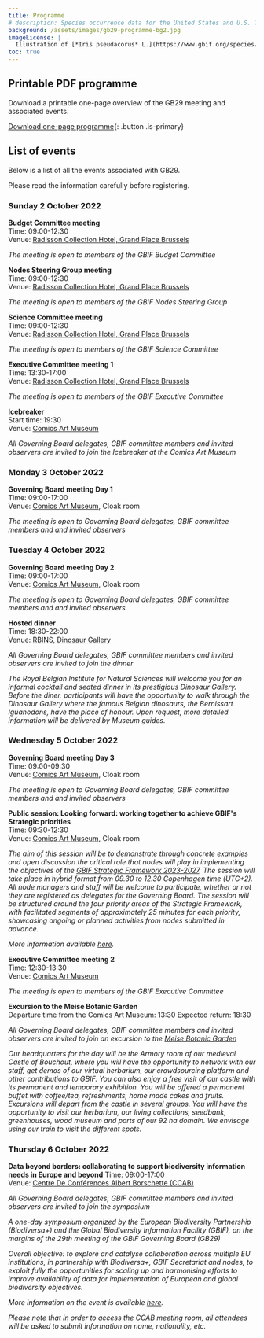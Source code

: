 ```yaml
---
title: Programme
# description: Species occurrence data for the United States and U.S. Territories.
background: /assets/images/gb29-programme-bg2.jpg
imageLicense: |
  Illustration of [*Iris pseudacorus* L.](https://www.gbif.org/species/5298231) from the Swallowtail Garden Seeds collection of botanical photographs and illustrations via [flickr](https://flic.kr/p/re5gfN)
toc: true
---
```


## Printable PDF programme

Download a printable one-page overview of the GB29 meeting and associated events.

[Download one-page programme](/assets/documents/programme.pdf){: .button .is-primary}

## List of events
Below is a list of all the events associated with GB29. 

Please read the information carefully before registering. 

### Sunday 2 October 2022

**Budget Committee meeting**  
Time: 09:00-12:30   
Venue: [Radisson Collection Hotel, Grand Place Brussels](/travel-accommodation#radisson-collection-hotel-grand-place-brussels
)  

*The meeting is open to members of the GBIF Budget Committee*

**Nodes Steering Group meeting**  
Time: 09:00-12:30   
Venue: [Radisson Collection Hotel, Grand Place Brussels](/travel-accommodation#radisson-collection-hotel-grand-place-brussels
)  

*The meeting is open to members of the GBIF Nodes Steering Group*

**Science Committee meeting**  
Time: 09:00-12:30   
Venue: [Radisson Collection Hotel, Grand Place Brussels](/travel-accommodation#radisson-collection-hotel-grand-place-brussels
)  

*The meeting is open to members of the GBIF Science Committee*

**Executive Committee meeting 1**  
Time: 13:30-17:00  
Venue: [Radisson Collection Hotel, Grand Place Brussels](/travel-accommodation#radisson-collection-hotel-grand-place-brussels
)  

*The meeting is open to members of the GBIF Executive Committee*

**Icebreaker**  
Start time: 19:30   
Venue: [Comics Art Museum](/travel-accommodation#comics-art-museum)  

*All Governing Board delegates, GBIF committee members and invited observers are invited to join the Icebreaker at the Comics Art Museum*

### Monday 3 October 2022
**Governing Board meeting Day 1**  
Time: 09:00-17:00   
Venue: [Comics Art Museum](/travel-accommodation#comics-art-museum), Cloak room  

*The meeting is open to Governing Board delegates, GBIF committee members and and invited observers*

### Tuesday 4 October 2022
**Governing Board meeting Day 2**  
Time: 09:00-17:00   
Venue: [Comics Art Museum](/travel-accommodation#comics-art-museum), Cloak room  

*The meeting is open to Governing Board delegates, GBIF committee members and and invited observers*  

**Hosted dinner**  
Time: 18:30-22:00    
Venue: [RBINS, Dinosaur Gallery](/travel-accommodation#royal-belgian-institute-of-natural-sciences-rbins-dinosaur-gallery)  

*All Governing Board delegates, GBIF committee members and invited observers are invited to join the dinner*

*The Royal Belgian Institute for Natural Sciences will welcome you for an informal cocktail and seated dinner in its prestigious Dinosaur Gallery. Before the diner, participants will have the opportunity to walk through the Dinosaur Gallery where the famous Belgian dinosaurs, the Bernissart Iguanodons, have the place of honour. Upon request, more detailed information will be delivered by Museum guides.*

### Wednesday 5 October 2022
**Governing Board meeting Day 3**  
Time: 09:00-09:30   
Venue: [Comics Art Museum](/travel-accommodation#comics-art-museum), Cloak room  

*The meeting is open to Governing Board delegates, GBIF committee members and and invited observers*  

**Public session: Looking forward: working together to achieve GBIF's Strategic priorities**  
Time: 09:30-12:30   
Venue: [Comics Art Museum](/travel-accommodation#comics-art-museum), Cloak room  

*The aim of this session will be to demonstrate through concrete examples and open discussion the critical role that nodes will play in implementing the objectives of the [GBIF Strategic Framework 2023-2027](https://docs.gbif.org/strategic-framework/en/). The session will take place in hybrid format from 09.30 to 12.30 Copenhagen time (UTC+2). All node managers and staff will be welcome to participate, whether or not they are registered as delegates for the Governing Board. The session will be structured around the four priority areas of the Strategic Framework, with facilitated segments of approximately 25 minutes for each priority, showcasing ongoing or planned activities from nodes submitted in advance.*

*More information available [here](https://www.gbif.org/event/2VBAZwjuvcNx0JYU09cRmn/looking-forward-working-together-to-achieve-gbifs-strategic-priorities).*

**Executive Committee meeting 2**  
Time: 12:30-13:30  
Venue: [Comics Art Museum](/travel-accommodation#comics-art-museum)    

*The meeting is open to members of the GBIF Executive Committee*  

**Excursion to the Meise Botanic Garden**  
Departure time from the Comics Art Museum: 13:30
Expected return: 18:30

*All Governing Board delegates, GBIF committee members and invited observers are invited to join an excursion to the [Meise Botanic Garden](/travel-accommodation#meise-botanic-garden)*  

*Our headquarters for the day will be the Armory room of our medieval Castle of Bouchout, where you will have the opportunity to network with our staff, get demos of our virtual herbarium, our crowdsourcing platform and other contributions to GBIF.  You can also enjoy a free visit of our castle with its permanent and temporary exhibition. You will be offered a permanent buffet with coffee/tea, refreshments, home made cakes and fruits.  Excursions will depart from the castle in several groups. You will have the opportunity to visit our herbarium, our living collections, seedbank, greenhouses, wood museum and parts of our 92 ha domain. We envisage using our train to visit the different spots.*  

### Thursday 6 October 2022

**Data beyond borders: collaborating to support biodiversity information needs in Europe and beyond**
Time: 09:00-17:00  
Venue: [Centre De Conférences Albert Borschette (CCAB)](/travel-accommodation#centre-de-conf%C3%A9rences-albert-borschette-ccab)  

*All Governing Board delegates, GBIF committee members and invited observers are invited to join the symposium*  

*A one-day symposium organized by the European Biodiversity Partnership (Biodiversa+) and the Global Biodiversity Information Facility (GBIF), on the margins of the 29th meeting of the GBIF Governing Board (GB29)*  

*Overall objective: to explore and catalyse collaboration across multiple EU institutions, in partnership with Biodiversa+, GBIF Secretariat and nodes, to exploit fully the opportunities for scaling up and harmonising efforts to improve availability of data for  implementation of European and global biodiversity objectives.*  

*More information on the event is available [here](https://www.gbif.org/event/3HwbtLlzS7jHGYa534evEB/data-beyond-borders-collaborating-to-support-biodiversity-information-needs-in-europe-and-beyond).*

*Please note that in order to access the CCAB meeting room, all attendees will be asked to submit information on name, nationality, etc.*



